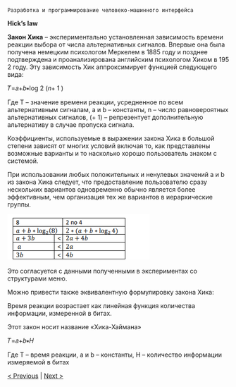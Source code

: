 ```
Разработка и программирование человеко-машинного интерфейса
```
**Hick’s law**

**Закон Хика** – экспериментально установленная зависимость времени реакции выбора от числа
альтернативных сигналов. Впервые она была получена немецким психологом Меркелем в 1885
году и позднее подтверждена и проанализирована английским психологом Хиком в 195 2 году. Эту
зависимость Хик аппроксимирует функцией следующего вида:

𝑇=𝑎+𝑏∗log 2 (𝑛+ 1 )

Где T – значение времени реакции, усредненное по всем альтернативным сигналам, a и b –
константы, n – число равновероятных альтернативных сигналов, (+ 1) – репрезентует
дополнительную альтернативу в случае пропуска сигнала.

Коэффициенты, используемые в выражении закона Хика в большой степени зависят от многих
условий включая то, как представлены возможные варианты и то насколько хорошо пользователь
знаком с системой.

При использовании любых положительных и ненулевых значений a и b из закона Хика следует,
что предоставление пользователю сразу нескольких вариантов одновременно обычно является
более эффективным, чем организация тех же вариантов в иерархические группы.

![alt text](image-5.png)

Это согласуется с данными полученными в экспериментах со структурами меню.

Можно привести также эквивалентную формулировку закона Хика:

Время реакции возрастает как линейная функция количества информации, измеренной в битах.

Этот закон носит название «Хика-Хаймана»

𝑇=𝑎+𝑏∗𝐻

Где T – время реакции, a и b – константы, H – количество информации измеряемой в битах


[< Previous](11.md) | [Next >](13.md)